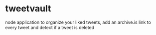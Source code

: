 # tweetvault
node application to organize your liked tweets, add an archive.is link to every tweet and detect if a tweet is deleted
